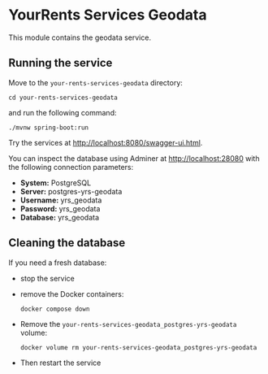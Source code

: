 # YourRents Services Geodata

This module contains the geodata service.

## Running the service

Move to the `your-rents-services-geodata` directory:

```shell
cd your-rents-services-geodata
```

and run the following command:

```shell
./mvnw spring-boot:run
```

Try the services at <http://localhost:8080/swagger-ui.html>.

You can inspect the database using Adminer at <http://localhost:28080> with the following connection parameters:

- **System:** PostgreSQL
- **Server:** postgres-yrs-geodata
- **Username:** yrs_geodata
- **Password:** yrs_geodata
- **Database:** yrs_geodata

## Cleaning the database

If you need a fresh database:

- stop the service
- remove the Docker containers:

     ```shell
     docker compose down
     ```

- Remove the `your-rents-services-geodata_postgres-yrs-geodata` volume:

     ```shell
     docker volume rm your-rents-services-geodata_postgres-yrs-geodata
     ```

- Then restart the service
